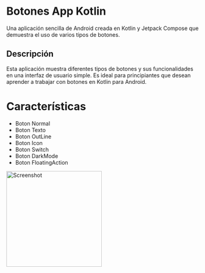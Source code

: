 # Botones App Kotlin
Una aplicación sencilla de Android creada en Kotlin y Jetpack Compose que demuestra el uso de varios tipos de botones.
## Descripción
Esta aplicación muestra diferentes tipos de botones y sus funcionalidades en una interfaz de usuario simple. Es ideal para principiantes que desean aprender a trabajar con botones en Kotlin para Android.

# Características
- Boton Normal
- Boton Texto
- Boton OutLine
- Boton Icon
- Boton Switch
- Boton DarkMode
- Boton FloatingAction


<img src="https://github.com/user-attachments/assets/8a09e04e-76e9-4207-a43d-5a38ef40472c" alt="Screenshot" width="250"/>
